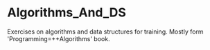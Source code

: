 # Algorithms_And_DS

Exercises on algorithms and data structures for training.
Mostly form 'Programming=++Algorithms' book.
